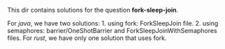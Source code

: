 This dir contains solutions for the question **fork-sleep-join**.

For *java*, we have two solutions: 
    1. using fork: ForkSleepJoin file.
    2. using semaphores: barrier/OneShotBarrier and ForkSleepJoinWithSemaphores files. 
For *rust*, we have only one solution that uses fork.